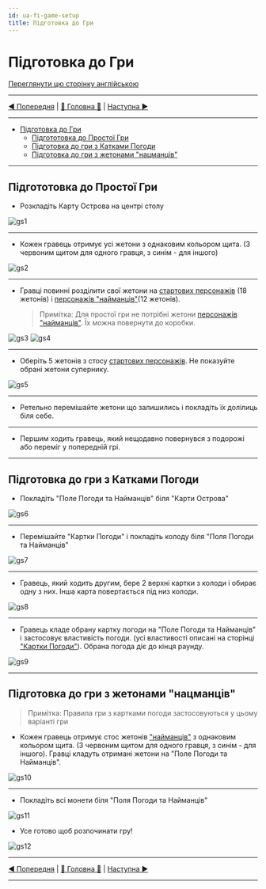 ```yaml
---
id: ua-fi-game-setup
title: Підготовка до Гри
---
```


# Підготовка до Гри

[Переглянути цю сторінку англійською](../en/GameSetup.md)

***

[◄ Попередня](ComponentsAndTerminologyPage.md) | [🚪 Головна 🚪](IndexPage.md) | [Наступна ►](GamePlay.md)

***

- [Підготовка до Гри](#%D0%BF%D1%96%D0%B4%D0%B3%D0%BE%D1%82%D0%BE%D0%B2%D0%BA%D0%B0-%D0%B4%D0%BE-%D0%B3%D1%80%D0%B8)
    - [Підгототовка до Простої Гри](#%D0%BF%D1%96%D0%B4%D0%B3%D0%BE%D1%82%D0%BE%D1%82%D0%BE%D0%B2%D0%BA%D0%B0-%D0%B4%D0%BE-%D0%BF%D1%80%D0%BE%D1%81%D1%82%D0%BE%D1%97-%D0%B3%D1%80%D0%B8)
    - [Підготовка до гри з Катками Погоди](#%D0%BF%D1%96%D0%B4%D0%B3%D0%BE%D1%82%D0%BE%D0%B2%D0%BA%D0%B0-%D0%B4%D0%BE-%D0%B3%D1%80%D0%B8-%D0%B7-%D0%BA%D0%B0%D1%82%D0%BA%D0%B0%D0%BC%D0%B8-%D0%BF%D0%BE%D0%B3%D0%BE%D0%B4%D0%B8)
    - [Підготовка до гри з жетонами "нацманців"](#%D0%BF%D1%96%D0%B4%D0%B3%D0%BE%D1%82%D0%BE%D0%B2%D0%BA%D0%B0-%D0%B4%D0%BE-%D0%B3%D1%80%D0%B8-%D0%B7-%D0%B6%D0%B5%D1%82%D0%BE%D0%BD%D0%B0%D0%BC%D0%B8-%22%D0%BD%D0%B0%D1%86%D0%BC%D0%B0%D0%BD%D1%86%D1%96%D0%B2%22)

***

## Підгототовка до Простої Гри

* Розкладіть Карту Острова на центрі столу

![gs1]

***

* Кожен гравець отримує усі жетони з однаковим кольором щита. (З червоним щитом для одного гравця, з синім - для іншого)

![gs2]

***

* Гравці повинні розділити свої жетони на [стартових персонажів](BasicCharactersDescription.md) (18 жетонів) і [персонажів "найманців"](MercenaryCharactersDescription.md)(12 жетонів).

    > Примітка: Для простої гри не потрібні жетони [персонажів "найманців"](MercenaryCharactersDescription.md). Їх можна повернути до коробки.

![gs3] ![gs4]

***

* Оберіть 5 жетонів з стосу [стартових персонажів](BasicCharactersDescription.md). Не показуйте обрані жетони супернику.

![gs5]

***

* Ретельно перемішайте жетони що залишились і покладіть їх долілиць біля себе.

***

* Першим ходить гравець, який нещодавно повернувся з подорожі або переміг у попередній грі.

***

## Підготовка до гри з Катками Погоди

* Покладіть "Поле Погоди та Найманців" біля "Карти Острова"

![gs6]

***

* Перемішайте "Картки Погоди" і покладіть колоду біля "Поля Погоди та Найманців"

![gs7]

***

* Гравець, який ходить другим, бере 2 верхні картки з колоди і обирає одну з них. Інша карта повертається під низ колоди.

![gs8]

***

* Гравець кладе обрану картку погоди на "Поле Погоди та Найманців" і застосовує властивість погоди. (усі властивості описані на сторінці ["Картки Погоди"](WeatherCards.md)). Обрана погода діє до кінця раунду.

![gs9]

***

## Підготовка до гри з жетонами "нацманців"

> Примітка: Правила гри з картками погоди застосовуються у цьому варіанті гри

* Кожен гравець отримує стос жетонів ["найманців"](MercenaryCharactersDescription.md) з однаковим кольором щита. (З червоним щитом для одного гравця, з синім - для іншого). Гравці кладуть отримані жетони на "Поле Погоди та Найманців".

![gs10]

***

* Покладіть всі монети біля "Поля Погоди та Найманців"

![gs11]

* Усе готово щоб розпочинати гру!

![gs12]

***

[◄ Попередня](ComponentsAndTerminologyPage.md) | [🚪 Головна 🚪](IndexPage.md) | [Наступна ►](GamePlay.md)

***

<!--Web links ref-->

<!--Image links ref-->

[gs1]: ../../resources/img/gs01.jpg
[gs2]: ../../resources/img/gs02.jpg
[gs3]: ../../resources/img/gs03.jpg
[gs4]: ../../resources/img/gs04.jpg
[gs5]: ../../resources/img/gs05.jpg
[gs6]: ../../resources/img/gs06.jpg
[gs7]: ../../resources/img/gs07.jpg
[gs8]: ../../resources/img/gs08.jpg
[gs9]: ../../resources/img/gs09.jpg
[gs10]: ../../resources/img/gs10.jpg
[gs11]: ../../resources/img/gs11.jpg
[gs12]: ../../resources/img/gs12.jpg
